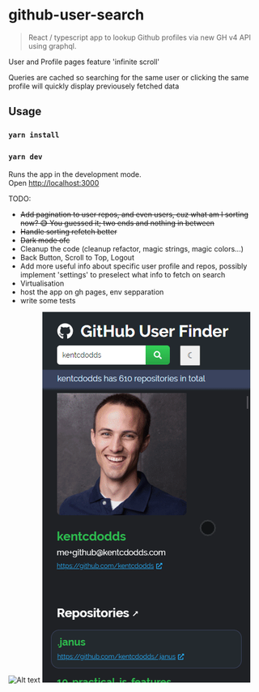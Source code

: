 # github-user-search

> React / typescript app to lookup Github profiles via new GH v4 API using graphql.

User and Profile pages feature 'infinite scroll'

Queries are cached so searching for the same user or clicking the same profile will quickly display previousely fetched data

## Usage

### `yarn install`

### `yarn dev`

Runs the app in the development mode.<br>
Open [http://localhost:3000](http://localhost:3000)

TODO:

-   ~~Add pagination to user repos, and even users, cuz what am I sorting now? 😅 You guessed it; two ends and nothing in between~~
-   ~~Handle sorting refetch better~~
-   ~~Dark mode ofc~~
-   Cleanup the code (cleanup refactor, magic strings, magic colors...)
-   Back Button, Scroll to Top, Logout
-   Add more useful info about specific user profile and repos, possibly implement 'settings' to preselect what info to fetch on search
-   Virtualisation
-   host the app on gh pages, env sepparation
-   write some tests

![Alt text](/src/assets/images/demo-update.gif?raw=true 'Optional Title')
![Alt text](/src/assets/images/demo-dark.gif?raw=true 'Optional Title')
